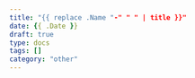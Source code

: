 ```yaml
---
title: "{{ replace .Name "-" " " | title }}"
date: {{ .Date }}
draft: true
type: docs
tags: []
category: "other"
---
```


